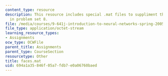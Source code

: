 ```yaml
---
content_type: resource
description: This resource includes special .mat files to suppliment the contents
  in problem set 8.
file: /media/courses/9-641j-introduction-to-neural-networks-spring-2005/694a1a35846f05a7fdb7e0a06760baed_faces.mat
file_type: application/octet-stream
learning_resource_types:
- Assignments
ocw_type: OCWFile
parent_title: Assignments
parent_type: CourseSection
resourcetype: Other
title: faces.mat
uid: 694a1a35-846f-05a7-fdb7-e0a06760baed
---
```

